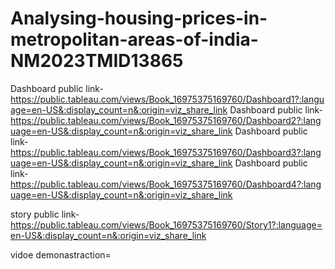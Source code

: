 # Analysing-housing-prices-in-metropolitan-areas-of-india-NM2023TMID13865

Dashboard public link-https://public.tableau.com/views/Book_16975375169760/Dashboard1?:language=en-US&:display_count=n&:origin=viz_share_link
Dashboard public link-https://public.tableau.com/views/Book_16975375169760/Dashboard2?:language=en-US&:display_count=n&:origin=viz_share_link
Dashboard public link-https://public.tableau.com/views/Book_16975375169760/Dashboard3?:language=en-US&:display_count=n&:origin=viz_share_link
Dashboard public link-https://public.tableau.com/views/Book_16975375169760/Dashboard4?:language=en-US&:display_count=n&:origin=viz_share_link

story public link-https://public.tableau.com/views/Book_16975375169760/Story1?:language=en-US&:display_count=n&:origin=viz_share_link

vidoe demonastraction=
